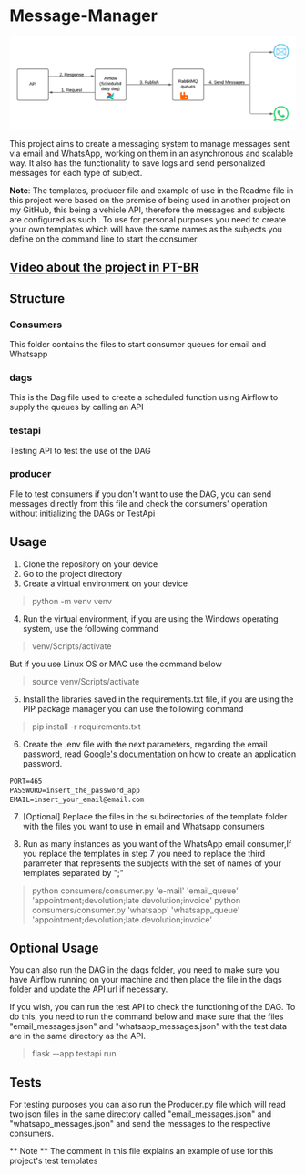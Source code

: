 # Message-Manager

![Diagram](documentation/diagram.png)

This project aims to create a messaging system to manage messages sent via email and WhatsApp, working on them in an asynchronous and scalable way. It also has the functionality to save logs and send personalized messages for each type of subject.

**Note**: The templates, producer file and example of use in the Readme file in this project were based on the premise of being used in another project on my GitHub, this being a vehicle API, therefore the messages and subjects are configured as such . To use for personal purposes you need to create your own templates which will have the same names as the subjects you define on the command line to start the consumer
## [Video about the project in PT-BR](https://share.vidyard.com/watch/YzRf1mSsK6e97Ddvq7iPs1?)

## Structure
### Consumers
This folder contains the files to start consumer queues for email and Whatsapp

### dags
This is the Dag file used to create a scheduled function using Airflow to supply the queues by calling an API

### testapi
Testing API to test the use of the DAG

### producer
File to test consumers if you don't want to use the DAG, you can send messages directly from this file and check the consumers' operation without initializing the DAGs or TestApi

## Usage
1. Clone the repository on your device
2. Go to the project directory
3. Create a virtual environment on your device
> python -m venv venv 

4. Run the virtual environment, if you are using the Windows operating system, use the following command
> venv/Scripts/activate

But if you use Linux OS or MAC use the command below
> source venv/Scripts/activate

5. Install the libraries saved in the requirements.txt file, if you are using the PIP package manager you can use the following command
> pip install -r requirements.txt

6. Create the .env file with the next parameters, regarding the email password, read [Google's documentation](https://support.google.com/mail/answer/185833?hl=en) on how to create an application password.
```
PORT=465
PASSWORD=insert_the_password_app
EMAIL=insert_your_email@email.com
```

7. [Optional] Replace the files in the subdirectories of the template folder with the files you want to use in email and Whatsapp consumers

8. Run as many instances as you want of the WhatsApp email consumer,If you replace the templates in step 7 you need to replace the third parameter that represents the subjects with the set of names of your templates separated by ";"
> python consumers/consumer.py 'e-mail' 'email_queue' 'appointment;devolution;late devolution;invoice'
> python consumers/consumer.py 'whatsapp' 'whatsapp_queue' 'appointment;devolution;late devolution;invoice'

## Optional Usage
You can also run the DAG in the dags folder, you need to make sure you have Airflow running on your machine and then place the file in the dags folder and update the API url if necessary.

If you wish, you can run the test API to check the functioning of the DAG. To do this, you need to run the command below and make sure that the files "email_messages.json" and "whatsapp_messages.json" with the test data are in the same directory as the API.
> flask --app testapi run

## Tests
For testing purposes you can also run the Producer.py file which will read two json files in the same directory called "email_messages.json" and "whatsapp_messages.json" and send the messages to the respective consumers.

** Note ** The comment in this file explains an example of use for this project's test templates
